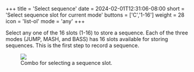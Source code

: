 +++
title = 'Select sequence'
date = 2024-02-01T12:31:06-08:00
short = 'Select sequence slot for current mode'
buttons = ['C','1-16']
weight = 28
icon = 'list-ol'
mode = 'any'
+++

Select any one of the 16 slots (1-16) to store a sequence. Each of the three modes (JUMP, MASH, and BASS) has 16 slots available for storing sequences. This is the first step to record a sequence.

<figure class="imgcombo">
<img loading="lazy" src="/img/sequence_select.webp">
<figcaption>Combo for selecting a sequence slot.</figcaption>
</figure>
